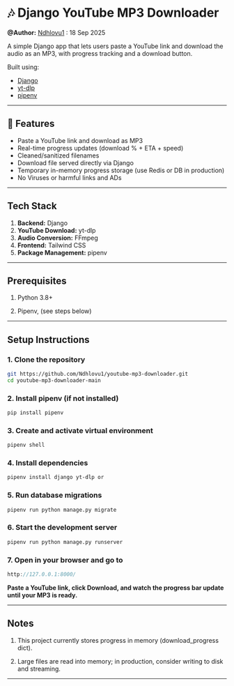 # 🎶 Django YouTube MP3 Downloader

**@Author:** [Ndhlovu1](https://github.com/Ndhlovu1) : 18 Sep 2025


A simple Django app that lets users paste a YouTube link and download the audio as an MP3, with progress tracking and a download button.

Built using:
- [Django](https://www.djangoproject.com/)
- [yt-dlp](https://github.com/yt-dlp/yt-dlp)
- [pipenv](https://pipenv.pypa.io/)

---

## 🚀 Features
- Paste a YouTube link and download as MP3
- Real-time progress updates (download % + ETA + speed)
- Cleaned/sanitized filenames
- Download file served directly via Django
- Temporary in-memory progress storage (use Redis or DB in production)
- No Viruses or harmful links and ADs
---

## Tech Stack

1. **Backend:** Django  
2. **YouTube Download:** yt-dlp  
3. **Audio Conversion:** FFmpeg  
4. **Frontend:** Tailwind CSS  
5. **Package Management:** pipenv
---

## Prerequisites

1. Python 3.8+

2. Pipenv, (see steps below)
---

## Setup Instructions

### 1. Clone the repository
```bash
git https://github.com/Ndhlovu1/youtube-mp3-downloader.git
cd youtube-mp3-downloader-main
```

### 2. Install pipenv (if not installed)

```bash
pip install pipenv
```

### 3. Create and activate virtual environment

```bash
pipenv shell
```

### 4. Install dependencies

```bash
pipenv install django yt-dlp or
```

### 5. Run database migrations

```bash
pipenv run python manage.py migrate
```

### 6. Start the development server

```bash
pipenv run python manage.py runserver
```

### 7. Open in your browser and go to 

```cpp
http://127.0.0.1:8000/
```

**Paste a YouTube link, click Download, and watch the progress bar update until your MP3 is ready.**

---

## Notes

1. This project currently stores progress in memory (download_progress dict). 

2. Large files are read into memory; in production, consider writing to disk and streaming.
---


